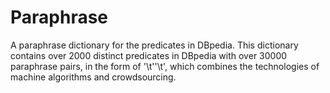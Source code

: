 # Paraphrase
A paraphrase dictionary for the predicates in DBpedia.
This dictionary contains over 2000 distinct predicates in DBpedia with over 30000 paraphrase pairs, in the form of <predicate>'\t'<paraphrase phrase>'\t'<score>, which combines the technologies of machine algorithms and crowdsourcing.
